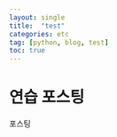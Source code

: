 ```yaml
---
layout: single
title:  "test"
categories: etc
tag: [python, blog, test]
toc: true
---
```


# 연습 포스팅

포스팅
